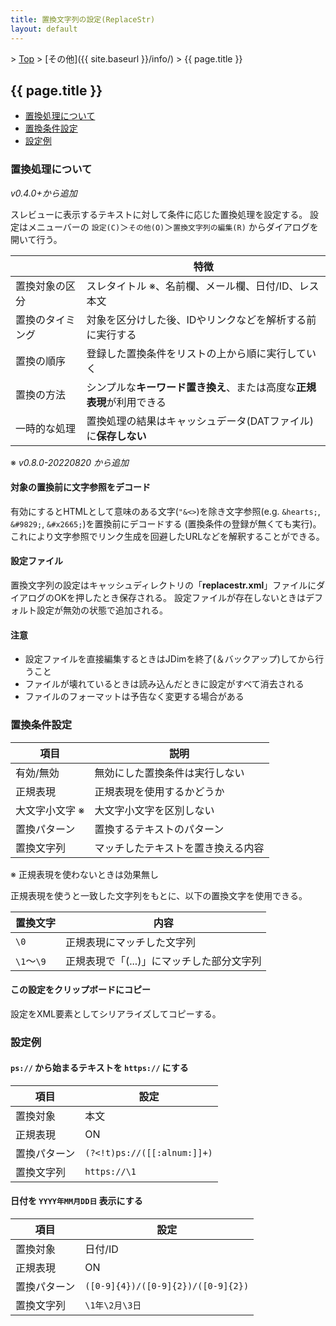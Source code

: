 ```yaml
---
title: 置換文字列の設定(ReplaceStr)
layout: default
---
```


&gt; [Top](../) &gt; [その他]({{ site.baseurl }}/info/) &gt; {{ page.title }}

## {{ page.title }}

- [置換処理について](#replacement)
- [置換条件設定](#config)
- [設定例](#example)


<a name="replacement"></a>
### 置換処理について
_v0.4.0+から追加_

スレビューに表示するテキストに対して条件に応じた置換処理を設定する。
設定はメニューバーの `設定(C)`＞`その他(O)`＞`置換文字列の編集(R)` からダイアログを開いて行う。

&#160; | 特徴
--- | ---
置換対象の区分 | スレタイトル &#8251;、名前欄、メール欄、日付/ID、レス本文
置換のタイミング | 対象を区分けした後、IDやリンクなどを解析する前に実行する
置換の順序 | 登録した置換条件をリストの上から順に実行していく
置換の方法 | シンプルな**キーワード置き換え**、または高度な**正規表現**が利用できる
一時的な処理 | 置換処理の結果はキャッシュデータ(DATファイル)に**保存しない**

&#8251; _v0.8.0-20220820 から追加_


#### 対象の置換前に文字参照をデコード
有効にするとHTMLとして意味のある文字(`"&<>`)を除き文字参照(e.g. `&hearts;`, `&#9829;`, `&#x2665;`)を置換前にデコードする
(置換条件の登録が無くても実行)。これにより文字参照でリンク生成を回避したURLなどを解釈することができる。


#### 設定ファイル
置換文字列の設定はキャッシュディレクトリの「**replacestr.xml**」ファイルにダイアログのOKを押したとき保存される。
設定ファイルが存在しないときはデフォルト設定が無効の状態で追加される。


#### 注意
- 設定ファイルを直接編集するときはJDimを終了(＆バックアップ)してから行うこと
- ファイルが壊れているときは読み込んだときに設定がすべて消去される
- ファイルのフォーマットは予告なく変更する場合がある


<a name="config"></a>
### 置換条件設定

項目 | 説明
--- | ---
有効/無効 | 無効にした置換条件は実行しない
正規表現 | 正規表現を使用するかどうか
大文字小文字 ※ | 大文字小文字を区別しない
置換パターン | 置換するテキストのパターン
置換文字列 | マッチしたテキストを置き換える内容

※ 正規表現を使わないときは効果無し

<a name="replchar"></a>
正規表現を使うと一致した文字列をもとに、以下の置換文字を使用できる。

置換文字 | 内容 |
--- | --- |
`\0` | 正規表現にマッチした文字列 |
`\1`〜`\9` | 正規表現で「(...)」にマッチした部分文字列 |


#### この設定をクリップボードにコピー
設定をXML要素としてシリアライズしてコピーする。


<a name="example"></a>
### 設定例

#### `ps://` から始まるテキストを `https://` にする

項目 | 設定
--- | ---
置換対象 | 本文
正規表現 | ON
置換パターン | `(?<!t)ps://([[:alnum:]]+)`
置換文字列 | `https://\1`


#### 日付を `YYYY年MM月DD日` 表示にする

項目 | 設定
--- | ---
置換対象 | 日付/ID
正規表現 | ON
置換パターン | `([0-9]{4})/([0-9]{2})/([0-9]{2})`
置換文字列 | `\1年\2月\3日`
